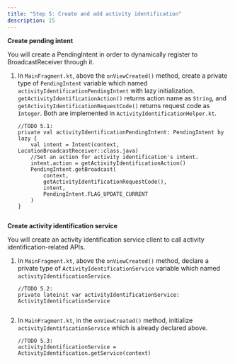 ```yaml
---
title: "Step 5: Create and add activity identification"
description: 15
---
```


**Create pending intent**

You will create a PendingIntent in order to dynamically register to BroadcastReceiver through it.

1. In `MainFragment.kt`, above the `onViewCreated()` method, create a private type of `PendingIntent` variable which named `activityIdentificationPendingIntent` with lazy initialization. `getActivityIdentificationAction()` returns action name as `String`, and `getActivityIdentificationRequestCode()` returns request code as `Integer`. Both are implemented in `ActivityIdentificationHelper.kt`.

   <pre><div id="copy-button18" class="copy-btn" title="Copy" onclick="copyCode(this.id)"></div><code>//TODO 5.1:
   private val activityIdentificationPendingIntent: PendingIntent by lazy {
       val intent = Intent(context, LocationBroadcastReceiver::class.java)
       //Set an action for activity identification's intent.
       intent.action = getActivityIdentificationAction()
       PendingIntent.getBroadcast(
           context,
           getActivityIdentificationRequestCode(),
           intent,
           PendingIntent.FLAG_UPDATE_CURRENT
       )
   }
   <span class="pln">
   </span></code></pre>

**Create activity identification service**

You will create an activity identification service client to call activity identification-related APIs.

1. In `MainFragment.kt`, above the `onViewCreated()` method, declare a private type of `ActivityIdentificationService` variable which named `activityIdentificationService`.

   <pre><div id="copy-button19" class="copy-btn" title="Copy" onclick="copyCode(this.id)"></div><code>//TODO 5.2:
   private lateinit var activityIdentificationService: ActivityIdentificationService
   <span class="pln">
   </span></code></pre>

2. In `MainFragment.kt`, in the `onViewCreated()` method, initialize `activityIdentificationService` which is already declared above.

   <pre><div id="copy-button20" class="copy-btn" title="Copy" onclick="copyCode(this.id)"></div><code>//TODO 5.3:
   activityIdentificationService = ActivityIdentification.getService(context)
   <span class="pln">
   </span></code></pre>



